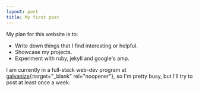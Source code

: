 ```yaml
---
layout: post
title: My first post
---
```


My plan for this website is to:

  * Write down things that I find interesting or helpful.
  * Showcase my projects.
  * Experiment with ruby, jekyll and google's amp.

I am currently in a full-stack web-dev program at [galvanize](http://www.galvanize.com){:target="_blank" rel="noopener"}, so I'm pretty busy, but I'll try to post at least once a week.  
